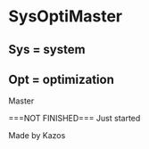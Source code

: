 # SysOptiMaster
Sys = system
-
Opt = optimization
-
Master

===NOT FINISHED===
Just started

Made by Kazos
